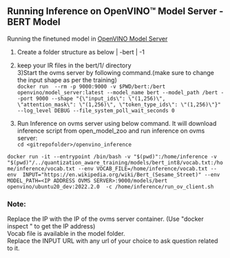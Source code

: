 
## Running Inference on OpenVINO™ Model Server - BERT Model 
Running the finetuned model in [OpenVINO Model Server](https://github.com/openvinotoolkit/model_server)

1) Create a folder structure as below
    | -bert
       | -1  
2) keep your IR files in the bert/1/ directory  
3)Start the ovms server by following command.(make sure to change the input shape as per the training)    
   `docker run  --rm -p 9000:9000 -v $PWD/bert:/bert openvino/model_server:latest --model_name bert --model_path /bert --port 9000 --shape "{\"input_ids\": \"(1,256)\", \"attention_mask\": \"(1,256)\", \"token_type_ids\": \"(1,256)\"}" --log_level DEBUG --file_system_poll_wait_seconds 0`



4) Run Inference on ovms server using below command. It will download inference script from open_model_zoo and run inference on ovms server:  
`cd <gitrepofolder>/openvino_inference`  

`docker run -it --entrypoint /bin/bash -v "$(pwd)":/home/inference -v "$(pwd)"/../quantization_aware_training/models/bert_int8/vocab.txt:/home/inference/vocab.txt --env VOCAB_FILE=/home/inference/vocab.txt --env  INPUT="https://en.wikipedia.org/wiki/Bert_(Sesame_Street)" --env MODEL_PATH=<IP ADDRESS OVMS SERVER>:9000/models/bert openvino/ubuntu20_dev:2022.2.0  -c /home/inference/run_ov_client.sh`


### **Note**:
Replace the IP with the IP of the ovms server container. (Use "docker inspect <ovms container>" to get the IP address)  
Vocab file is available in the model folder.  
Replace the INPUT URL with any url of your choice to ask question related to it.


